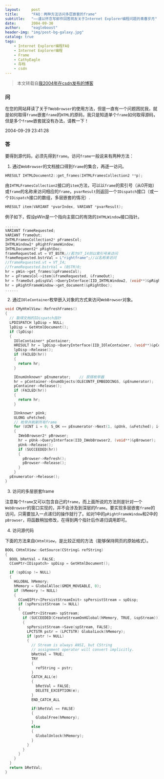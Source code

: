 ```yaml
---
layout:     post
title:      "FAQ：两种方法访问多层嵌套的frame"
subtitle:   "——谨以怀念写邮件回答网友关于Internet Explorer编程问题的青春岁月"
date:       2004-09-30
author:     "eagleboost"
header-img: "img/post-bg-galaxy.jpg"
catalog: true
tags:
    - Internet Explorer编程FAQ
    - Internet Explorer编程
    - Frame
    - CathyEagle
    - 存档
    - csdn
---
```


> 本文转载自[我2004年在csdn发布的博客](https://blog.csdn.net/CathyEagle/article/details/121540)

### 问

在您的网站拜读了关于`TWebBrowser`的使用方法，但是一直有一个问题困扰我，就是如何取得`frame`嵌套`frame`的`HTML`的原码，我只是知道单个`frame`如何取得源码，但是多个`frame`嵌套就没有办法，请教一下！

2004-09-29 23:41:28

### 答

要得到源代码，必须先得到`frame`。访问`frame`一般说来有两种方法：

1) 通过`WebBrowser`的文档接口得到`frame`的集合，再逐一访问。

```c++
HRESULT IHTMLDocument2::get_frames(IHTMLFramesCollection2 **p);
```

由`IHTMLFramesCollection2`接口的`item`方法，可以以`frame`的索引号（从0开始）或`frame`的名称来访问相应的`frame`，`pvarResult`则返回一个`IDispatch`接口（或一个`IDispatch`接口的数组，多层嵌套的情况）.

```c++
HRESULT item(VARIANT *pvarIndex, VARIANT *pvarResult);
```

例子如下，假设pWin是一个指向主窗口的有效的`IHTMLWindow`接口指针。

```c++
......
VARIANT frameRequested;
VARIANT frameOut;
IHTMLFramesCollection2* pFramesCol;
IHTMLWindow2* pRightFrameWindow;
IHTMLDocument2* pRightDoc;
frameRequested.vt = VT_BSTR;//若为VT_I4则以索引号来访问
frameRequested.bstrVal = L"rightframe";//以名称来访问
//frameRequested.vt = VT_I4;
//frameRequested.bstrVal = (BSTR)0;
hr = pWin->get_frames(&pFramesCol);
hr = pFramesCol->item(&frameRequested, &frameOut);   
hr = frameOut.pdispVal->QueryInterface(IID_IHTMLWindow2, (void**)&pRightFrameWindow);
hr = pRightFrameWindow->get_document(&pRightDoc);
......
```

2) 通过`IOleContainer`枚举嵌入对象的方式来访问`WebBrowser`对象。

```c++
void CMyHtmlView::RefreshFrames()
{  
  // 取得文档的IDispatch指针  
  LPDISPATCH lpDisp = NULL;  
  lpDisp = GetHtmlDocument();
  if (lpDisp)  
  {    
    IOleContainer* pContainer;    
    HRESULT hr = lpDisp->QueryInterface(IID_IOleContainer, (void**)&pContainer);  
    lpDisp->Release();    
    if (FAILED(hr))      
    {
      return hr;
    }

    IEnumUnknown* pEnumerator;    // 获得枚举器    
    hr = pContainer->EnumObjects(OLECONTF_EMBEDDINGS, &pEnumerator);    
    pContainer->Release();    
    if (FAILED(hr))
    {
      return hr;
    }

    IUnknown* pUnk;    
    ULONG uFetched;    
    // 枚举并刷新所有frame    
    for (UINT i = 0; S_OK == pEnumerator->Next(1, &pUnk, &uFetched); i++)    
    {      
      IWebBrowser2* pBrowser;
      hr = pUnk->QueryInterface(IID_IWebBrowser2, (void**)&pBrowser);      
      pUnk->Release();      
      if (SUCCEEDED(hr))      
      {         
        pBrowser->Refresh();         
        pBrowser->Release();      
      }    
    }   
  pEnumerator->Release();
}
```

3) 访问的多层嵌套frame

注意每个`frame`又可以包含自己的`frame`，而上面所说的方法则是针对一个`WebBrowser`的窗口实现的，并不会涉及到深层的f`rame`。要实现多层嵌套`frame`的访问，只需要加入一点递归的操作就行了。如对1中的`pRightFrameWindow`和2中的`pBrowser`，将函数稍加修改，在得到两个指针后作递归调用即可。

4) 访问源代码

下面的方法来自`CHtmlView`，是比较正规的方法（能够保持网页的原始格式）。

```c++
BOOL CHtmlView::GetSource(CString& refString)
{  
  BOOL bRetVal = FALSE;  
  CComPtr<IDispatch> spDisp = GetHtmlDocument();

  if (spDisp != NULL)  
  {    
    HGLOBAL hMemory;    
    hMemory = GlobalAlloc(GMEM_MOVEABLE, 0);    
    if (hMemory != NULL)    
    {      
      CComQIPtr<IPersistStreamInit> spPersistStream = spDisp;      
      if (spPersistStream != NULL)      
      {        
        CComPtr<IStream> spStream;        
        if (SUCCEEDED(CreateStreamOnHGlobal(hMemory, TRUE, &spStream)))        
        {
          spPersistStream->Save(spStream, FALSE);
          LPCTSTR pstr = (LPCTSTR) GlobalLock(hMemory);
          if (pstr != NULL)
          {  
            // Stream is always ANSI, but CString  
            // assignment operator will convert implicitly.
            bRetVal = TRUE;  
            TRY  
            {    
              refString = pstr;  
            }  
            CATCH_ALL(e)  
            {    
              bRetVal = FALSE;    
              DELETE_EXCEPTION(e);  
            }  
            END_CATCH_ALL

            if(bRetVal == FALSE)    
            {
              GlobalFree(hMemory);  
            }
            else    
            {
              GlobalUnlock(hMemory);
            }
          }       
        }      
      }   
    }  
  }  
  return bRetVal;
}
```